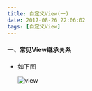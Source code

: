 ```yaml
---
title: 自定义View(一)
date: 2017-08-26 22:06:02
tags: [自定义View]
---
```


#### 一、常见View继承关系

* 如下图
	
	![view](http://ot29getcp.bkt.clouddn.com/view%E7%BB%A7%E6%89%BF.png)
	
	
